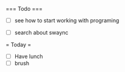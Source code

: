=== Todo ===

- [ ] see how to start working with programing
- [ ] search about swaync


= Today =

- [ ] Have lunch
- [ ] brush
